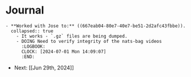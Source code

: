 # Journal
	- **Worked with Jose to:** ((667eab04-80e7-40e7-be51-2d2afc43fbbe)).
	  collapsed:: true
		- It works - `.gz` files are being dumped.
		- DOING Need to verify integrity of the nats-bag videos
		  :LOGBOOK:
		  CLOCK: [2024-07-01 Mon 14:09:07]
		  :END:
- Next: [[Jun 29th, 2024]]